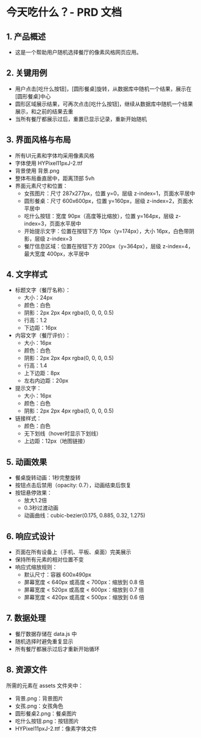 # 今天吃什么？- PRD 文档

## 1. 产品概述
- 这是一个帮助用户随机选择餐厅的像素风格网页应用。

## 2. 关键用例
- 用户点击[吃什么按钮]，[圆形餐桌]旋转，从数据库中随机一个结果，展示在[圆形餐桌]中心
- 圆形区域展示结果，可再次点击[吃什么按钮]，继续从数据库中随机一个结果展示，和之前的结果去重
- 当所有餐厅都展示过后，重置已显示记录，重新开始随机

## 3. 界面风格与布局
- 所有UI元素和字体均采用像素风格
- 字体使用 HYPixel11pxJ-2.ttf
- 背景使用 背景.png
- 整体布局垂直居中，距离顶部 5vh
- 界面元素尺寸和位置：
  - 女孩图片：尺寸 287x277px，位置 y=0，层级 z-index=1，页面水平居中
  - 圆形餐桌：尺寸 600x600px，位置 y=160px，层级 z-index=2，页面水平居中
  - 吃什么按钮：宽度 90px（高度等比缩放），位置 y=164px，层级 z-index=3，页面水平居中
  - 开始提示文字：位置在按钮下方 10px（y=174px），大小 16px，白色带阴影，层级 z-index=3
  - 餐厅信息区域：位置在按钮下方 200px（y=364px），层级 z-index=4，最大宽度 400px，水平居中

## 4. 文字样式
- 标题文字（餐厅名称）：
  - 大小：24px
  - 颜色：白色
  - 阴影：2px 2px 4px rgba(0, 0, 0, 0.5)
  - 行高：1.2
  - 下边距：16px
- 内容文字（餐厅评价）：
  - 大小：16px
  - 颜色：白色
  - 阴影：2px 2px 4px rgba(0, 0, 0, 0.5)
  - 行高：1.4
  - 上下边距：8px
  - 左右内边距：20px
- 提示文字：
  - 大小：16px
  - 颜色：白色
  - 阴影：2px 2px 4px rgba(0, 0, 0, 0.5)
- 链接样式：
  - 颜色：白色
  - 无下划线（hover时显示下划线）
  - 上边距：12px（地图链接）

## 5. 动画效果
- 餐桌旋转动画：1秒完整旋转
- 按钮点击后禁用（opacity: 0.7），动画结束后恢复
- 按钮悬停效果：
  - 放大1.2倍
  - 0.3秒过渡动画
  - 动画曲线：cubic-bezier(0.175, 0.885, 0.32, 1.275)

## 6. 响应式设计
- 页面在所有设备上（手机、平板、桌面）完美展示
- 保持所有元素的相对位置不变
- 响应式缩放规则：
  - 默认尺寸：容器 600x490px
  - 屏幕宽度 < 640px 或高度 < 700px：缩放到 0.8 倍
  - 屏幕宽度 < 520px 或高度 < 600px：缩放到 0.7 倍
  - 屏幕宽度 < 420px 或高度 < 500px：缩放到 0.6 倍

## 7. 数据处理
- 餐厅数据存储在 data.js 中
- 随机选择时避免重复显示
- 所有餐厅都展示过后才重新开始循环

## 8. 资源文件
所需的元素在 assets 文件夹中：
- 背景.png：背景图片
- 女孩.png：女孩角色
- 圆形餐桌2.png：餐桌图片
- 吃什么按钮.png：按钮图片
- HYPixel11pxJ-2.ttf：像素字体文件
